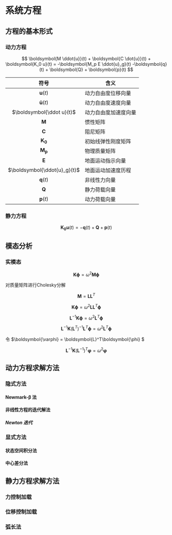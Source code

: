 # 系统方程

## 方程的基本形式
### 动力方程
$$
\boldsymbol{M \ddot{u}}(t) +
\boldsymbol{C  \dot{u}}(t) +
\boldsymbol{K_0      u}(t) =
-\boldsymbol{M_p E \ddot{u}_g}(t)
-\boldsymbol{q}(t) + \boldsymbol{Q} + \boldsymbol{p}(t)
$$

| 符号  |  含义  |
| :---: | ----- |
|$\boldsymbol{u}(t)$|动力自由度位移向量|
|$\boldsymbol{\dot u}(t)$|动力自由度速度向量|
|$\boldsymbol{\ddot u}(t)$|动力自由度加速度向量|
|$\boldsymbol{M}$|惯性矩阵|
|$\boldsymbol{C}$|阻尼矩阵|
|$\boldsymbol{K_0}$|初始线弹性刚度矩阵|
|$\boldsymbol{M_p}$|物理质量矩阵|
|$\boldsymbol{E}$|地面运动指示向量|
|$\boldsymbol{\ddot{u}_g}(t)$|地面运动加速度历程|
|$\boldsymbol{q}(t)$|非线性力向量|
|$\boldsymbol{Q}$|静力荷载向量|
|$\boldsymbol{p}(t)$|动力荷载向量|

### 静力方程

$$
\boldsymbol{K_0      u}(t) =
-\boldsymbol{q}(t) + \boldsymbol{Q} + \boldsymbol{p}(t)
$$

## 模态分析

### 实模态
$$
\boldsymbol{K \phi}
 = \omega^2\boldsymbol{M \phi} 
$$

对质量矩阵进行Cholesky分解

$$
\boldsymbol{M} = \boldsymbol{LL}^T
$$

$$
\boldsymbol{K \phi}
 = \omega^2\boldsymbol{LL}^T\boldsymbol{\phi} 
$$

$$
\boldsymbol{L}^{-1}\boldsymbol{K \phi}
 = \omega^2\boldsymbol{L}^T\boldsymbol{\phi} 
$$

$$
\boldsymbol{L}^{-1}\boldsymbol{K} (\boldsymbol{L}^T)^{-1}\boldsymbol{L}^T\boldsymbol{\phi}
 = \omega^2\boldsymbol{L}^T\boldsymbol{\phi} 
$$

令 $\boldsymbol{\varphi} = \boldsymbol{L}^T\boldsymbol{\phi} $

$$
\boldsymbol{L}^{-1}\boldsymbol{K} (\boldsymbol{L}^{-1})^T\boldsymbol{\varphi}
 = \omega^2\boldsymbol{\varphi} 
$$

## 动力方程求解方法

### 隐式方法
#### Newmark-β 法

#### 非线性方程的迭代解法
##### Newton 迭代

### 显式方法
#### 状态空间积分法

#### 中心差分法

## 静力方程求解方法

### 力控制加载
### 位移控制加载
### 弧长法
